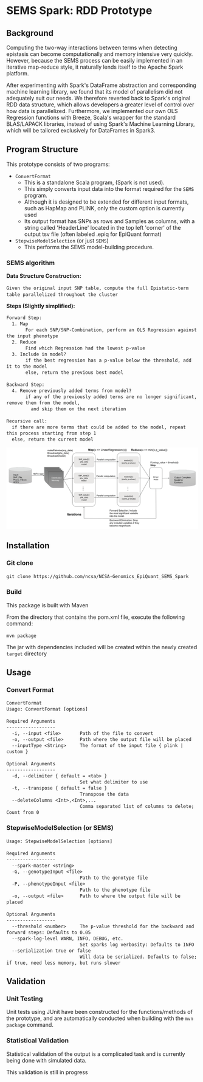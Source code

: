 # SEMS Spark: RDD Prototype

## Background

Computing the two-way interactions between terms when detecting epistasis can become computationally and memory intensive very quickly. However, because the SEMS process can be easily implemented in an iterative map-reduce style, it naturally lends itself to the Apache Spark platform.

After experimenting with Spark's DataFrame abstraction and corresponding machine learning library, we found that its model of parallelism did not adequately suit our needs. We therefore reverted back to Spark's original RDD data structure, which allows developers a greater level of control over how data is parallelized. Furthermore, we implemented our own OLS Regression functions with Breeze, Scala's wrapper for the standard BLAS/LAPACK libraries, instead of using Spark's Machine Learning Library, which will be tailored exclusively for DataFrames in Spark3.

## Program Structure

This prototype consists of two programs:
  * `ConvertFormat`
    * This is a standalone Scala program, (Spark is not used).
    * This simply converts input data into the format required for the `SEMS` program.
    * Although it is designed to be extended for different input formats, such as HapMap and PLINK,
      only the custom option is currently used
    * Its output format has SNPs as rows and Samples as columns, with a string called 'HeaderLine'
      located in the top left 'corner' of the output tsv file (often labeled .epiq for EpiQuant format)
  * `StepwiseModelSelection` (or just `SEMS`)
    * This performs the SEMS model-building procedure.

### SEMS algorithm

**Data Structure Construction:**

`Given the original input SNP table, compute the full Epistatic-term table parallelized throughout the cluster`

**Steps (Slightly simplified):**

```
Forward Step:
  1. Map
       For each SNP/SNP-Combination, perform an OLS Regression against the input phenotype
  2. Reduce
       Find which Regression had the lowest p-value
  3. Include in model?
       if the best regression has a p-value below the threshold, add it to the model
       else, return the previous best model  

Backward Step:
  4. Remove previously added terms from model?
       if any of the previously added terms are no longer significant, remove them from the model,
         and skip them on the next iteration

Recursive call:
  if there are more terms that could be added to the model, repeat this process starting from step 1
  else, return the current model
```
<img src=./media/SEMS-algorithm.png width="900">


## Installation

### Git clone

`git clone https://github.com/ncsa/NCSA-Genomics_EpiQuant_SEMS_Spark`

### Build 

This package is built with Maven

From the directory that contains the pom.xml file, execute the following command:

`mvn package`

The jar with dependencies included will be created within the newly created `target` directory

## Usage

### Convert Format
```
ConvertFormat
Usage: ConvertFormat [options]

Required Arguments
------------------
  -i, --input <file>       Path of the file to convert
  -o, --output <file>      Path where the output file will be placed
  --inputType <String>     The format of the input file { plink | custom }

Optional Arguments
------------------
  -d, --delimiter { default = <tab> }
                           Set what delimiter to use
  -t, --transpose { default = false }
                           Transpose the data
  --deleteColumns <Int>,<Int>,...
                           Comma separated list of columns to delete; Count from 0
```
### StepwiseModelSelection (or SEMS)
```
Usage: StepwiseModelSelection [options]

Required Arguments
------------------
  --spark-master <string>  
  -G, --genotypeInput <file>
                           Path to the genotype file
  -P, --phenotypeInput <file>
                           Path to the phenotype file
  -o, --output <file>      Path to where the output file will be placed

Optional Arguments
------------------
  --threshold <number>     The p-value threshold for the backward and forward steps: Defaults to 0.05
  --spark-log-level WARN, INFO, DEBUG, etc.
                           Set sparks log verbosity: Defaults to INFO
  --serialization true or false
                           Will data be serialized. Defaults to false; if true, need less memory, but runs slower
```

## Validation

### Unit Testing

Unit tests using JUnit have been constructed for the functions/methods of the prototype, 
and are automatically conducted when building with the `mvn package` command.

### Statistical Validation

Statistical validation of the output is a complicated task and is currently being done with simulated data.

This validation is still in progress
